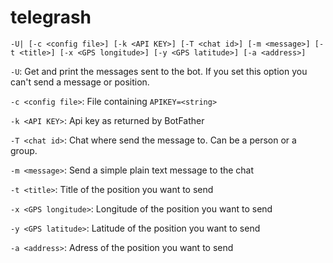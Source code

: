 # telegrash
`-U| [-c <config file>] [-k <API KEY>] [-T <chat id>] [-m <message>] [-t <title>] [-x <GPS longitude>] [-y <GPS latitude>] [-a <address>]`

 `-U`: Get and print the messages sent to the bot. If you set this option you can't send a message or position.
 
 `-c <config file>`: File containing `APIKEY=<string>`
 
 `-k <API KEY>`: Api key as returned by BotFather 
 
 `-T <chat id>`: Chat where send the message to. Can be a person or a group.
 
 `-m <message>`: Send a simple plain text message to the chat
 
 `-t <title>`: Title of the position you want to send
 
 `-x <GPS longitude>`: Longitude of the position you want to send
 
 `-y <GPS latitude>`: Latitude of the position you want to send
 
 `-a <address>`: Adress of the position you want to send

